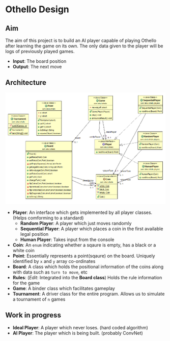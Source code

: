 # Othello Design

## Aim

The aim of this project is to build an AI player capable of playing Othello after learning the game on its own. The only data given to the player will be logs of previously played games.

* **Input**: The board position
* **Output**: The next move

## Architecture

![Othello Architecture](./res/architecture.png?raw=true)

* **Player**: An interface which gets implemented by all player classes. (Helps comforming to a standard)
	- **Random Player**: A player which just moves randomly
	- **Sequential Player**: A player which places a coin in the first available legal position
	- **Human Player**: Takes input from the console
* **Coin**: An `enum` indicating whether a sqaure is empty, has a black or a white coin
* **Point**: Essentially represents a point(sqaure) on the board. Uniquely identified by `x` and `y` array co-ordinates
* **Board**: A class which holds the positional information of the coins along with data such as `turn to move`, etc
* **Rules**: (*Edit*: Integrated into the **Board class**) Holds the rule information for the game
* **Game**: A binder class which facilitates gameplay
* **Tournament**: A driver class for the entire program. Allows us to simulate a tournament of `n` games

## Work in progress

* **Ideal Player**: A player which never loses. (hard coded algorithm)
* **AI Player**: The player which is being built. (probably ConvNet)
